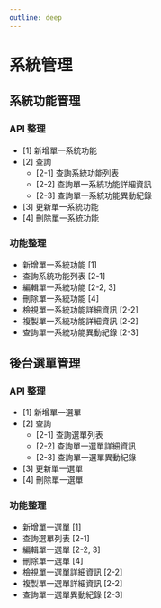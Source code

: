 ```yaml
---
outline: deep
---
```


# 系統管理

## 系統功能管理

### API 整理

- [1] 新增單一系統功能
- [2] 查詢
  - [2-1] 查詢系統功能列表
  - [2-2] 查詢單一系統功能詳細資訊
  - [2-3] 查詢單一系統功能異動紀錄
- [3] 更新單一系統功能
- [4] 刪除單一系統功能

### 功能整理

- 新增單一系統功能 [1]
- 查詢系統功能列表 [2-1]
- 編輯單一系統功能 [2-2, 3]
- 刪除單一系統功能 [4]
- 檢視單一系統功能詳細資訊 [2-2]
- 複製單一系統功能詳細資訊 [2-2]
- 查詢單一系統功能異動紀錄 [2-3]

## 後台選單管理

### API 整理

- [1] 新增單一選單
- [2] 查詢
  - [2-1] 查詢選單列表
  - [2-2] 查詢單一選單詳細資訊
  - [2-3] 查詢單一選單異動紀錄
- [3] 更新單一選單
- [4] 刪除單一選單

### 功能整理

- 新增單一選單 [1]
- 查詢選單列表 [2-1]
- 編輯單一選單 [2-2, 3]
- 刪除單一選單 [4]
- 檢視單一選單詳細資訊 [2-2]
- 複製單一選單詳細資訊 [2-2]
- 查詢單一選單異動紀錄 [2-3]

